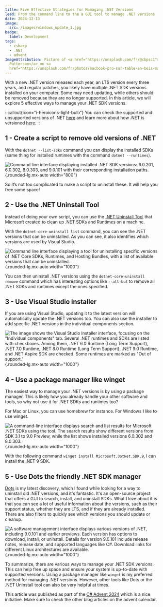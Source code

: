```yaml
---
title: Five Effective Strategies for Managing .NET Versions
lead: From the command line to the a GUI tool to manage .NET versions
date: 2024-12-13
image:
  src: /images/windows_update_1.jpg
badge:
  label: Development
tags:
  - csharp
  - .NET
  - advent
ImageAttribution: Picture of <a href="https://unsplash.com/fr/@cbpsc1">Clint
  Patterson</a> on <a
  href="https://unsplash.com/fr/photos/macbook-pro-sur-table-en-bois-marron-yGPxCYPS8H4">Unsplash</a>
---
```


With a new .NET version released each year, an LTS version every three years, and regular patches, you likely have multiple .NET SDK versions installed on your computer. Some may need updating, while others should be removed because they are no longer supported. In this article, we will explore 5 effective ways to manage your .NET SDK versions.

::callout{icon="i-heroicons-light-bulb"}
You can check the supported and unsupported versions of .NET [here](https://dotnet.microsoft.com/en-us/download/visual-studio-sdks) and learn more about how .NET is versioned [here](https://learn.microsoft.com/en-us/dotnet/core/versions/).
::

## 1 - Create a script to remove old versions of .NET

With the `dotnet --list-sdks` command you can display the installed SDKs (same thing for installed runtimes with the command `dotnet --runtimes`).

![Command line interface displaying installed .NET SDK versions: 6.0.201, 6.0.302, 8.0.303, and 9.0.101 with their corresponding installation paths.](/posts/images/64.dotnet-versions-1.png){.rounded-lg.mx-auto width="800"}

So it’s not too complicated to make a script to uninstall these. It will help you free some space!

## 2 - Use the .NET Uninstall Tool

Instead of doing your own script, you can use the [.NET Uninstall Tool](https://learn.microsoft.com/en-us/dotnet/core/additional-tools/uninstall-tool-overview) that Microsoft created to clean up .NET SDKs and Runtimes on a machine.

With the `dotnet-core-uninstall list` command, you can see the .NET versions that can be uninstalled. As you can see, it also identifies which versions are used by Visual Studio.

![Command line interface displaying a tool for uninstalling specific versions of .NET Core SDKs, Runtimes, and Hosting Bundles, with a list of available versions that can be uninstalled.](/posts/images/64.dotnet-versions-2.png){.rounded-lg.mx-auto width="1000"}

You can then uninstall .NET versions using the `dotnet-core-uninstall remove` command which has interesting options like `--all-but` to remove all .NET SDKs and runtimes except the ones specified.

## 3 - Use Visual Studio installer

If you are using Visual Studio, updating it to the latest version will automatically update the .NET versions too. You can also use the installer to add specific .NET versions in the individual components section.

![The image shows the Visual Studio Installer interface, focusing on the "Individual components" tab. Several .NET runtimes and SDKs are listed with checkboxes. Among them, .NET 6.0 Runtime (Long Term Support), .NET 7.0 Runtime, .NET 8.0 Runtime (Long Term Support), .NET 9.0 Runtime, and .NET Aspire SDK are checked. Some runtimes are marked as "Out of support."](/posts/images/64.dotnet-versions-3.png){.rounded-lg.mx-auto width="1000"}

## 4 - Use a package manager like winget

The easiest way to manage your .NET versions is by using a package manager. This is likely how you already handle your other software and tools, so why not use it for .NET SDKs and runtimes too?

For Mac or Linux, you can use homebrew for instance. For Windows I like to use winget.

![A command-line interface displays search and list results for Microsoft .NET SDKs using the  tool. The search results show different versions from SDK 3.1 to 9.0 Preview, while the list shows installed versions 6.0.302 and 8.0.303.](/posts/images/64.dotnet-versions-4.png){.rounded-lg.mx-auto width="1000"}

With the following command `winget install Microsoft.DotNet.SDK.9`, I can install the .NET 9 SDK.

## 5 - Use Dots the friendly .NET SDK manager

[Dots](https://github.com/nor0x/Dots) is my latest discovery, which I found while looking for a way to uninstall old .NET versions, and it's fantastic. It's an open-source project that offers a GUI to search, install, and uninstall SDKs. What I love about it is that you can see a lot of useful information about the versions, such as their support status, whether they are LTS, and if they are already installed. There are also filters to quickly see which versions you should update or cleanup.

![A software management interface displays various versions of .NET, including 9.0.101 and earlier previews. Each version has options to download, install, or uninstall. Details for version 9.0.101 include release notes, release date, and supported languages like C#. Download links for different Linux architectures are available.](/posts/images/64.dotnet-versions-5.png){.rounded-lg.mx-auto width="1000"}

To summarize, there are various ways to manage your .NET SDK versions. This can help free up space and ensure your system is up-to-date with supported versions. Using a package manager like `winget` is my preferred method for managing .NET versions. However, other tools like Dots or the .NET Uninstall tool can also be very helpful at times.

This article was published as part of the [C# Advent 2024](https://techwatching.dev/posts/manage-dotnet-versions) which is a nice initiative. Make sure to check the other blog articles on the advent calendar.

